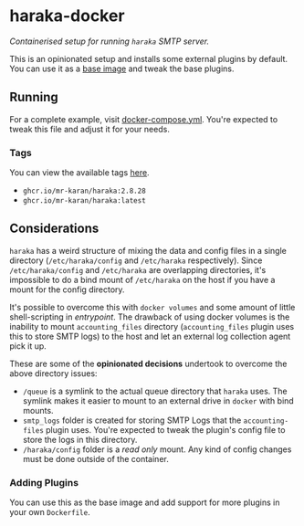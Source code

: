 # haraka-docker

_Containerised setup for running `haraka` SMTP server._

This is an opinionated setup and installs some external plugins by default. You can use it as a [base image](./Dockerfile) and tweak the base plugins.

## Running

For a complete example, visit [docker-compose.yml](docker-compose.yml). You're expected to tweak this file and adjust it for your needs.

### Tags

You can view the available tags [here](https://github.com/mr-karan/haraka-docker/pkgs/container/haraka).

- `ghcr.io/mr-karan/haraka:2.8.28`
- `ghcr.io/mr-karan/haraka:latest`

## Considerations

`haraka` has a weird structure of mixing the data and config files in a single directory (`/etc/haraka/config` and `/etc/haraka` respectively). Since `/etc/haraka/config` and `/etc/haraka` are overlapping directories, it's impossible to do a bind mount of `/etc/haraka` on the host if you have a mount for the config directory.

It's possible to overcome this with `docker volumes` and some amount of little shell-scripting in _entrypoint_. The drawback of using docker volumes is the inability to mount `accounting_files` directory (`accounting_files` plugin uses this to store SMTP logs) to the host and let an external log collection agent pick it up.

These are some of the **opinionated decisions** undertook to overcome the above directory issues:

- `/queue` is a symlink to the actual queue directory that `haraka` uses. The symlink makes it easier to mount to an external drive in `docker` with bind mounts.
- `smtp_logs` folder is created for storing SMTP Logs that the `accounting-files` plugin uses. You're expected to tweak the plugin's config file to store the logs in this directory.
- `/haraka/config` folder is a _read only_ mount. Any kind of config changes must be done outside of the container.

### Adding Plugins

You can use this as the base image and add support for more plugins in your own `Dockerfile`.
